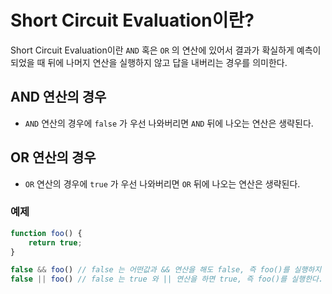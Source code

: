 # Short Circuit Evaluation이란?

Short Circuit Evaluation이란 `AND` 혹은 `OR` 의 연산에 있어서 결과가 확실하게 예측이 되었을 때 뒤에 나머지 연산을 실행하지 않고 답을 내버리는 경우를 의미한다.

## AND 연산의 경우

- `AND` 연산의 경우에 `false` 가 우선 나와버리면 `AND` 뒤에 나오는 연산은 생략된다.

## OR 연산의 경우

- `OR` 연산의 경우에 `true` 가 우선 나와버리면 `OR` 뒤에 나오는 연산은 생략된다.

### 예제

```jsx
function foo() {
	return true;
}

false && foo() // false 는 어떤값과 && 연산을 해도 false, 즉 foo()를 실행하지 않는다.
false || foo() // false 는 true 와 || 연산을 하면 true, 즉 foo()를 실행한다.
```